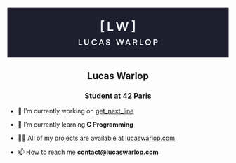 <h1 align="center">
  <svg width="1100" height="250" viewBox="0 0 1100 250" fill="none" xmlns="http://www.w3.org/2000/svg">
<rect width="1100" height="250" fill="#1E1E2E"/>
<path d="M472.892 117.936H480.764V123.952H465.788V64.496H480.764V70.576H472.892V117.936ZM507.238 71.216V110.448H526.823V118H499.046V71.216H507.238ZM552.824 118L538.872 71.216H547.384L554.808 95.92C555.512 98.48 556.216 101.104 556.92 105.2C557.688 101.04 558.392 98.608 559.224 95.92L566.584 71.216H575.609L582.84 95.92C583.609 98.544 584.312 101.232 585.081 105.2C585.977 100.848 586.617 98.352 587.32 95.984L594.873 71.216H603.193L588.985 118H581.049L571.064 83.952L560.889 118H552.824ZM618.532 123.952V117.936H626.404V70.576H618.532V64.496H633.444V123.952H618.532Z" fill="#EFF1F5"/>
<path d="M359.36 158.76V183.28H371.6V188H354.24V158.76H359.36ZM382.353 177.32V158.76H387.473V177C387.473 181.2 389.753 183.52 393.913 183.52C398.073 183.52 400.393 181.16 400.393 177V158.76H405.513V177.32C405.513 184.16 401.033 188.48 393.913 188.48C386.833 188.48 382.353 184.2 382.353 177.32ZM432.17 188.48C423.65 188.48 418.13 182.56 418.13 173.4C418.13 164.32 423.85 158.28 432.41 158.28C439.33 158.28 444.49 162.32 445.49 168.6H440.09C439.09 165.2 436.17 163.2 432.29 163.2C426.89 163.2 423.49 167.12 423.49 173.36C423.49 179.56 426.93 183.56 432.29 183.56C436.25 183.56 439.29 181.48 440.25 178.24H445.57C444.45 184.4 439.09 188.48 432.17 188.48ZM459.432 188H454.112L464.672 158.76H469.912L480.472 188H475.072L472.712 181.24H461.792L459.432 188ZM466.632 167.48L463.312 176.92H471.232L467.872 167.48C467.632 166.72 467.352 165.84 467.272 165.24C467.152 165.8 466.912 166.68 466.632 167.48ZM490.458 166.92C490.458 161.8 494.698 158.24 500.858 158.24C506.778 158.24 510.538 161.52 510.698 166.8H505.578C505.458 164.28 503.658 162.8 500.778 162.8C497.618 162.8 495.578 164.32 495.578 166.76C495.578 168.84 496.698 170 499.138 170.56L503.738 171.56C508.738 172.64 511.178 175.2 511.178 179.56C511.178 185 506.938 188.52 500.498 188.52C494.258 188.52 490.178 185.2 490.058 179.96H495.178C495.218 182.44 497.218 183.92 500.498 183.92C503.898 183.92 506.058 182.44 506.058 180C506.058 178.04 505.058 176.88 502.658 176.36L498.018 175.32C493.058 174.24 490.458 171.4 490.458 166.92ZM548.672 188L539.952 158.76H545.272L549.912 174.2C550.352 175.8 550.792 177.44 551.232 180C551.712 177.4 552.152 175.88 552.672 174.2L557.272 158.76H562.912L567.432 174.2C567.912 175.84 568.352 177.52 568.832 180C569.392 177.28 569.792 175.72 570.232 174.24L574.952 158.76H580.152L571.272 188H566.312L560.072 166.72L553.712 188H548.672ZM591.354 188H586.034L596.594 158.76H601.834L612.394 188H606.994L604.634 181.24H593.714L591.354 188ZM598.554 167.48L595.234 176.92H603.154L599.794 167.48C599.554 166.72 599.274 165.84 599.194 165.24C599.074 165.8 598.834 166.68 598.554 167.48ZM629.18 188H624.06V158.76H635.22C641.86 158.76 645.74 162.12 645.74 167.88C645.74 171.8 643.9 174.6 640.46 176L646.02 188H640.42L635.46 177.08H629.18V188ZM629.18 163.32V172.56H635.22C638.46 172.56 640.38 170.84 640.38 167.88C640.38 164.96 638.46 163.32 635.22 163.32H629.18ZM663.977 158.76V183.28H676.217V188H658.857V158.76H663.977ZM713.654 173.36C713.654 182.24 707.814 188.48 699.414 188.48C691.054 188.48 685.294 182.28 685.294 173.36C685.294 164.48 691.094 158.24 699.454 158.24C707.814 158.24 713.654 164.44 713.654 173.36ZM708.254 173.36C708.254 167.12 704.814 163.16 699.454 163.16C694.094 163.16 690.654 167.12 690.654 173.36C690.654 179.6 694.094 183.56 699.454 183.56C704.814 183.56 708.254 179.52 708.254 173.36ZM737.98 177.92H731.54V188H726.42V158.76H737.98C743.86 158.76 747.66 162.6 747.66 168.32C747.66 173.96 743.82 177.92 737.98 177.92ZM736.98 163.32H731.54V173.36H736.9C740.42 173.36 742.3 171.48 742.3 168.28C742.3 165.08 740.38 163.32 736.98 163.32Z" fill="#EFF1F5"/>
</svg>

</h1>
<h2 align="center">Lucas Warlop</h2>
<h3 align="center">Student at 42 Paris</h3>

- 🔭 I’m currently working on [get_next_line](https://github.com/late9dev/42_get_next_line)

- 🌱 I’m currently learning **C Programming**

- 👨‍💻 All of my projects are available at [lucaswarlop.com](lucaswarlop.com)

- 📫 How to reach me **contact@lucaswarlop.com**


